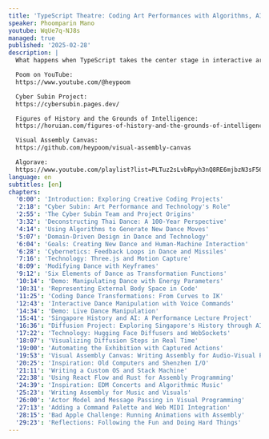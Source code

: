 ```yaml
---
title: 'TypeScript Theatre: Coding Art Performances with Algorithms, AI and Assembly'
speaker: Phoomparin Mano
youtube: WqUe7q-NJ8s
managed: true
published: '2025-02-28'
description: |
  What happens when TypeScript takes the center stage in interactive art performances? This talk explores three of my art collaboration projects that pushes the boundaries of creative coding: an algorithmic Thai Khon dance performance, an AI-powered performance lecture on intelligences in Singapore, and audio-visual live-coding with assembly language. We'll uncover how TypeScript, Three.js, React, and WebAssembly can enrich stage performances. From generating dance moves in real-time to creating AI images on the fly, and even turning assembly code into a visual spectacle, you'll discover the exciting possibilities that emerge when we bring the power of TypeScript into the art theatre.

  Poom on YouTube:
  https://www.youtube.com/@heypoom

  Cyber Subin Project:
  https://cybersubin.pages.dev/

  Figures of History and the Grounds of Intelligence:
  https://horuian.com/figures-of-history-and-the-grounds-of-intelligence/

  Visual Assembly Canvas:
  https://github.com/heypoom/visual-assembly-canvas

  Algorave:
  https://www.youtube.com/playlist?list=PLTuz2sLvbRpyh3nQ8RE6mjbzN3sF56969
language: en
subtitles: [en]
chapters:
  '0:00': 'Introduction: Exploring Creative Coding Projects'
  '2:18': "Cyber Subin: Art Performance and Technology's Role"
  '2:55': 'The Cyber Subin Team and Project Origins'
  '3:32': 'Deconstructing Thai Dance: A 100-Year Perspective'
  '4:14': 'Using Algorithms to Generate New Dance Moves'
  '5:07': 'Domain-Driven Design in Dance and Technology'
  '6:04': 'Goals: Creating New Dance and Human-Machine Interaction'
  '6:28': 'Cybernetics: Feedback Loops in Dance and Missiles'
  '7:16': 'Technology: Three.js and Motion Capture'
  '8:09': 'Modifying Dance with Keyframes'
  '9:12': 'Six Elements of Dance as Transformation Functions'
  '10:14': 'Demo: Manipulating Dance with Energy Parameters'
  '10:31': 'Representing External Body Space in Code'
  '11:25': 'Coding Dance Transformations: From Curves to IK'
  '12:43': 'Interactive Dance Manipulation with Voice Commands'
  '14:34': 'Demo: Live Dance Manipulation'
  '15:41': 'Singapore History and AI: A Performance Lecture Project'
  '16:36': "Diffusion Project: Exploring Singapore's History through AI"
  '17:22': 'Technology: Hugging Face Diffusers and WebSockets'
  '18:07': 'Visualizing Diffusion Steps in Real Time'
  '19:00': 'Automating the Exhibition with Captured Actions'
  '19:53': 'Visual Assembly Canvas: Writing Assembly for Audio-Visual Projects'
  '20:25': 'Inspiration: Old Computers and Shenzhen I/O'
  '21:11': 'Writing a Custom OS and Stack Machine'
  '22:38': 'Using React Flow and Rust for Assembly Programming'
  '24:39': 'Inspiration: EDM Concerts and Algorithmic Music'
  '25:23': 'Writing Assembly for Music and Visuals'
  '26:00': 'Actor Model and Message Passing in Visual Programming'
  '27:13': 'Adding a Command Palette and Web MIDI Integration'
  '28:15': 'Bad Apple Challenge: Running Animations with Assembly'
  '29:23': 'Reflections: Following the Fun and Doing Hard Things'
---
```

